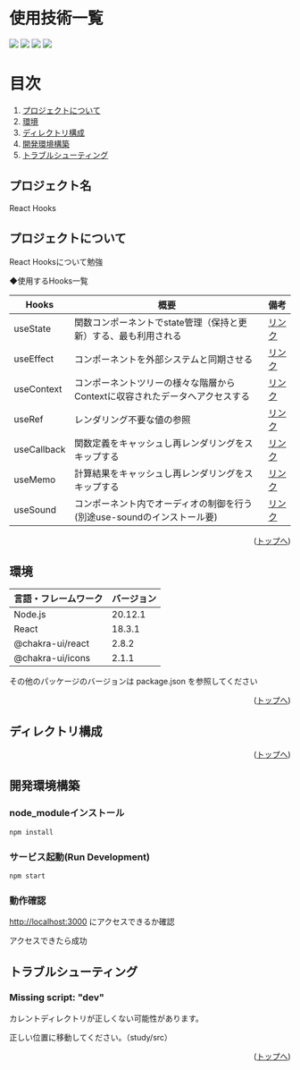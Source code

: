 <div id="top"></div>

# 使用技術一覧

<p style="display: inline">
  <!-- フロントエンドフレームワーク一覧 -->
  <img src="https://img.shields.io/badge/-React-555.svg?logo=react&style=flat">
  <img src="https://img.shields.io/badge/-ChakraUI-007ACC.svg?logo=chakraui&style=flat">
  <!-- インフラ一覧-->
  <img src="https://img.shields.io/badge/-Vercel-000000.svg?logo=vercel&style=flat">
  <!-- エディタ一覧 -->
  <img src="https://img.shields.io/badge/-Visual%20Studio%20Code-007ACC.svg?logo=visual-studio-code&style=flat">

</p>

# 目次

1. [プロジェクトについて](#プロジェクトについて)
2. [環境](#環境)
3. [ディレクトリ構成](#ディレクトリ構成)
4. [開発環境構築](#開発環境構築)
5. [トラブルシューティング](#トラブルシューティング)

<!-- プロジェクト名を記載 -->

## プロジェクト名

React Hooks

## プロジェクトについて

React Hooksについて勉強

◆使用するHooks一覧

| Hooks        | 概要                                                                      | 備考 |
| -------------| ----------                                                                | --------|
| useState     | 関数コンポーネントでstate管理（保持と更新）する、最も利用される                | [リンク](https://ja.react.dev/reference/react/useState)
| useEffect    | コンポーネントを外部システムと同期させる                                     | [リンク](https://ja.react.dev/reference/react/useEffect)
| useContext   | コンポーネントツリーの様々な階層からContextに収容されたデータへアクセスする     | [リンク](https://ja.react.dev/reference/react/useContext)
| useRef       | レンダリング不要な値の参照                                                  | [リンク](https://ja.react.dev/reference/react/useRef)
| useCallback  |  関数定義をキャッシュし再レンダリングをスキップする                           | [リンク](https://ja.react.dev/reference/react/useCallback)
| useMemo      | 計算結果をキャッシュし再レンダリングをスキップする                            | [リンク](https://ja.react.dev/reference/react/useMemo)
| useSound     | コンポーネント内でオーディオの制御を行う(別途use-soundのインストール要)        | [リンク](https://www.npmjs.com/package/use-sound)

<p align="right">(<a href="#top">トップへ</a>)</p>

## 環境

<!-- 言語、フレームワーク、ミドルウェア、インフラの一覧とバージョンを記載 -->

| 言語・フレームワーク  | バージョン |
| --------------------- | ---------- |
| Node.js               | 20.12.1    |
| React                 | 18.3.1     |
| @chakra-ui/react      | 2.8.2      |
| @chakra-ui/icons      | 2.1.1      |

その他のパッケージのバージョンは package.json を参照してください

<p align="right">(<a href="#top">トップへ</a>)</p>

## ディレクトリ構成

<!-- Treeコマンドを使ってディレクトリ構成を記載 -->

<p align="right">(<a href="#top">トップへ</a>)</p>

## 開発環境構築

<!-- コンテナの作成方法、パッケージのインストール方法など、開発環境構築に必要な情報を記載 -->

### node_moduleインストール

```bash
npm install
```

### サービス起動(Run Development)

```bash
npm start
```

### 動作確認

<http://localhost:3000> にアクセスできるか確認

アクセスできたら成功

## トラブルシューティング

### Missing script: "dev"

カレントディレクトリが正しくない可能性があります。

正しい位置に移動してください。（study/src）

<p align="right">(<a href="#top">トップへ</a>)</p>
